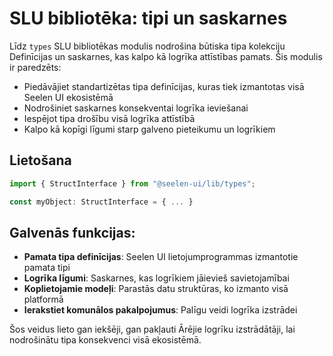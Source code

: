 # **SLU bibliotēka: tipi un saskarnes**

Līdz `types` SLU bibliotēkas modulis nodrošina būtiska tipa kolekciju
Definīcijas un saskarnes, kas kalpo kā logrīka attīstības pamats. Šis modulis ir
paredzēts:

- Piedāvājiet standartizētas tipa definīcijas, kuras tiek izmantotas visā Seelen
  UI ekosistēmā
- Nodrošiniet saskarnes konsekventai logrīka ieviešanai
- Iespējot tipa drošību visā logrīka attīstībā
- Kalpo kā kopīgi līgumi starp galveno pieteikumu un logrīkiem

## **Lietošana**

```ts
import { StructInterface } from "@seelen-ui/lib/types";

const myObject: StructInterface = { ... }
```

## **Galvenās funkcijas:**

- **Pamata tipa definīcijas**: Seelen UI lietojumprogrammas izmantotie pamata
  tipi
- **Logrīka līgumi**: Saskarnes, kas logrīkiem jāievieš savietojamībai
- **Koplietojamie modeļi**: Parastās datu struktūras, ko izmanto visā platformā
- **Ierakstiet komunālos pakalpojumus**: Palīgu veidi logrīka izstrādei

Šos veidus lieto gan iekšēji, gan pakļauti Ārējie logrīku izstrādātāji, lai
nodrošinātu tipa konsekvenci visā ekosistēmā.
